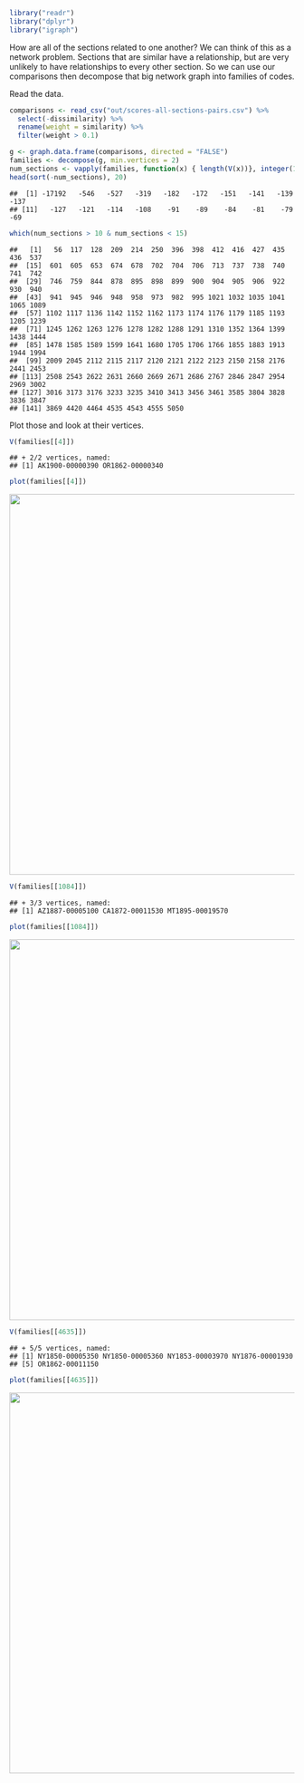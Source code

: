 ``` r
library("readr")
library("dplyr")
library("igraph")
```

How are all of the sections related to one another? We can think of this as a network problem. Sections that are similar have a relationship, but are very unlikely to have relationships to every other section. So we can use our comparisons then decompose that big network graph into families of codes.

Read the data.

``` r
comparisons <- read_csv("out/scores-all-sections-pairs.csv") %>% 
  select(-dissimilarity) %>% 
  rename(weight = similarity) %>% 
  filter(weight > 0.1)
```

``` r
g <- graph.data.frame(comparisons, directed = "FALSE")
families <- decompose(g, min.vertices = 2)
num_sections <- vapply(families, function(x) { length(V(x))}, integer(1))
head(sort(-num_sections), 20)
```

    ##  [1] -17192   -546   -527   -319   -182   -172   -151   -141   -139   -137
    ## [11]   -127   -121   -114   -108    -91    -89    -84    -81    -79    -69

``` r
which(num_sections > 10 & num_sections < 15)
```

    ##   [1]   56  117  128  209  214  250  396  398  412  416  427  435  436  537
    ##  [15]  601  605  653  674  678  702  704  706  713  737  738  740  741  742
    ##  [29]  746  759  844  878  895  898  899  900  904  905  906  922  930  940
    ##  [43]  941  945  946  948  958  973  982  995 1021 1032 1035 1041 1065 1089
    ##  [57] 1102 1117 1136 1142 1152 1162 1173 1174 1176 1179 1185 1193 1205 1239
    ##  [71] 1245 1262 1263 1276 1278 1282 1288 1291 1310 1352 1364 1399 1438 1444
    ##  [85] 1478 1585 1589 1599 1641 1680 1705 1706 1766 1855 1883 1913 1944 1994
    ##  [99] 2009 2045 2112 2115 2117 2120 2121 2122 2123 2150 2158 2176 2441 2453
    ## [113] 2508 2543 2622 2631 2660 2669 2671 2686 2767 2846 2847 2954 2969 3002
    ## [127] 3016 3173 3176 3233 3235 3410 3413 3456 3461 3585 3804 3828 3836 3847
    ## [141] 3869 4420 4464 4535 4543 4555 5050

Plot those and look at their vertices.

``` r
V(families[[4]])
```

    ## + 2/2 vertices, named:
    ## [1] AK1900-00000390 OR1862-00000340

``` r
plot(families[[4]])
```

<img src="/Users/lmullen/Dropbox/Transfer (Kellen-Lincoln)/Field code/notebook/018-families-of-sections_files/figure-markdown_github/unnamed-chunk-4-1.png" title="" alt="" width="672" />

``` r
V(families[[1084]])
```

    ## + 3/3 vertices, named:
    ## [1] AZ1887-00005100 CA1872-00011530 MT1895-00019570

``` r
plot(families[[1084]])
```

<img src="/Users/lmullen/Dropbox/Transfer (Kellen-Lincoln)/Field code/notebook/018-families-of-sections_files/figure-markdown_github/unnamed-chunk-4-2.png" title="" alt="" width="672" />

``` r
V(families[[4635]])
```

    ## + 5/5 vertices, named:
    ## [1] NY1850-00005350 NY1850-00005360 NY1853-00003970 NY1876-00001930
    ## [5] OR1862-00011150

``` r
plot(families[[4635]])
```

<img src="/Users/lmullen/Dropbox/Transfer (Kellen-Lincoln)/Field code/notebook/018-families-of-sections_files/figure-markdown_github/unnamed-chunk-4-3.png" title="" alt="" width="672" />
